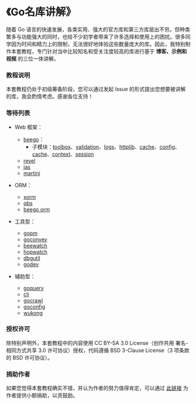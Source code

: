 《Go名库讲解》
===========================

随着 Go 语言的快速发展，各类实用、强大的官方库和第三方库层出不穷。但种类繁多与功能强大的同时，也给不少初学者带来了许多选择和使用上的困扰。很多同学因为时间和精力上的限制，无法很好地体验这些数量庞大的库。因此，我特别制作本套教程，专门针对当中比较知名和受关注度较高的库进行基于 **博客、示例和视频** 的三位一体讲解。

### 教程说明

本套教程仍处于初级筹备阶段，您可以通过发起 Issue 的形式提出您想要被讲解的库，我会酌情考虑。感谢各位支持！

### 等待列表

- Web 框架：
	- [beego](https://github.com/astaxie/beego)：
		- 子模块：[toolbox](https://github.com/astaxie/beego/tree/master/toolbox)、[validation](https://github.com/astaxie/beego/tree/master/validation)、[logs](https://github.com/astaxie/beego/tree/master/logs)、[httplib](https://github.com/astaxie/beego/tree/master/httplib)、[cache](https://github.com/astaxie/beego/tree/master/cache)、[config](https://github.com/astaxie/beego/tree/master/config)、[cache](https://github.com/astaxie/beego/tree/master/cache)、[context](https://github.com/astaxie/beego/tree/master/context)、[session](https://github.com/astaxie/beego/tree/master/session)
	- [revel](https://github.com/robfig/revel)
	- [jas](https://github.com/coocood/jas)
	- [martini](https://github.com/codegangsta/martini)
	
- ORM：
	- [xorm](https://github.com/lunny/xorm)
	- [qbs](https://github.com/coocood/qbs)
	- [beego orm](https://github.com/astaxie/beego/tree/master/orm)
	
- 工具型：
	- [gopm](https://github.com/gpmgo/gopm)
	- [goconvey](https://github.com/smartystreets/goconvey)
	- [beewatch](https://github.com/beego/beewatch)
	- [hopwatch](https://github.com/emicklei/hopwatch)
	- [dbgutil](https://github.com/realint/dbgutil)
	- [godev](https://github.com/sirnewton01/godev)
	
- 辅助型：
	- [goquery](https://github.com/PuerkitoBio/goquery)
	- [cli](https://github.com/codegangsta/cli)
	- [gocrawl](https://github.com/PuerkitoBio/gocrawl)
	- [goconfig](https://github.com/Unknwon/goconfig)
	- [wukong](https://github.com/huichen/wukong)

### 授权许可

除特别声明外，本套教程中的内容使用 CC BY-SA 3.0 License（创作共用 署名-相同方式共享 3.0 许可协议）授权，代码遵循 BSD 3-Clause License（3 项条款的 BSD 许可协议）。

### 捐助作者

如果您觉得本套教程确实不错，并认为作者的努力值得肯定，可以通过 [此链接](https://me.alipay.com/obahua) 为作者提供小额捐助，以资鼓励。
